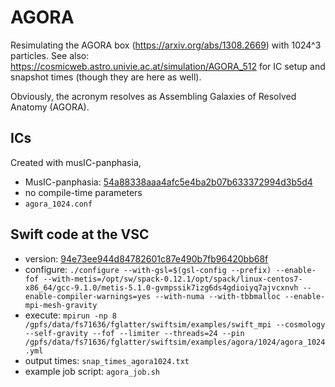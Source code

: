 # AGORA

Resimulating the AGORA box (https://arxiv.org/abs/1308.2669) with 1024^3 particles. See also: https://cosmicweb.astro.univie.ac.at/simulation/AGORA_512 for IC setup and snapshot times (though they are here as well).

Obviously, the acronym resolves as Assembling Galaxies of Resolved Anatomy (AGORA).


## ICs 

Created with musIC-panphasia,

- MusIC-panphasia: [54a88338aaa4afc5e4ba2b07b633372994d3b5d4](https://github.com/glatterf42/music-panphasia/tree/54a88338aaa4afc5e4ba2b07b633372994d3b5d4)
- no compile-time parameters
- `agora_1024.conf` 


## Swift code at the VSC

- version: [94e73ee944d84782601c87e490b7fb96420bb68f](https://gitlab.cosma.dur.ac.uk/swift/swiftsim/-/tree/94e73ee944d84782601c87e490b7fb96420bb68f)
- configure: `./configure --with-gsl=$(gsl-config --prefix) --enable-fof --with-metis=/opt/sw/spack-0.12.1/opt/spack/linux-centos7-x86_64/gcc-9.1.0/metis-5.1.0-gvmpssik7izg6ds4gdioiyq7ajvcxnvh --enable-compiler-warnings=yes --with-numa --with-tbbmalloc --enable-mpi-mesh-gravity`
- execute: `mpirun -np 8 /gpfs/data/fs71636/fglatter/swiftsim/examples/swift_mpi --cosmology --self-gravity --fof --limiter --threads=24 --pin /gpfs/data/fs71636/fglatter/swiftsim/examples/agora/1024/agora_1024.yml`
- output times: `snap_times_agora1024.txt`
- example job script: `agora_job.sh`

